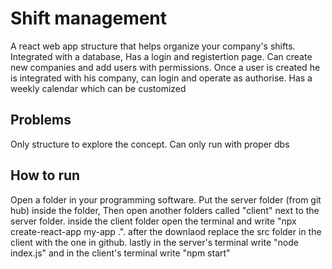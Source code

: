 Shift management
====================
A react web app structure that helps organize  your company's shifts.
Integrated with a database, Has a login and registertion page.
Can create new companies and add users with permissions.
Once a user is created he is integrated with his company, can login and operate as authorise.
Has a weekly calendar which can be customized

Problems
--------
Only structure to explore the concept.
Can only run with proper dbs

How to run
-----------
Open a folder in your programming software.
Put the server folder (from git hub) inside the folder, Then open another folders called "client" next to the server folder.
inside the client folder open the terminal and write "npx create-react-app my-app .".
after the downlaod replace the src folder in the client with the one in github.
lastly in the server's terminal write "node index.js" and in the client's terminal write "npm start"
